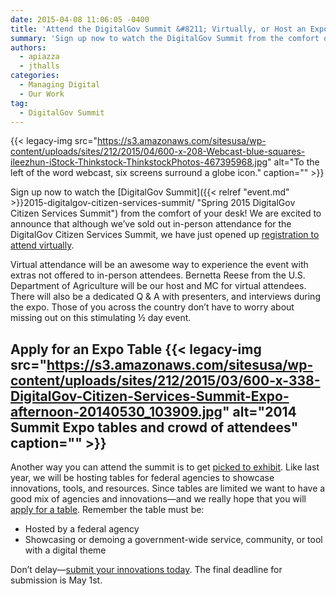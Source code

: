 ```yaml
---
date: 2015-04-08 11:06:05 -0400
title: 'Attend the DigitalGov Summit &#8211; Virtually, or Host an Expo Table'
summary: 'Sign up now to watch the DigitalGov Summit from the comfort of your desk! We are excited to announce that although we&rsquo;ve sold out in-person attendance for the DigitalGov Citizen Services Summit, we have just opened up registration to attend virtually. Virtual attendance will be an awesome way to experience the event with extras not'
authors:
  - apiazza
  - jthalls
categories:
  - Managing Digital
  - Our Work
tag:
  - DigitalGov Summit
---
```


{{< legacy-img src="https://s3.amazonaws.com/sitesusa/wp-content/uploads/sites/212/2015/04/600-x-208-Webcast-blue-squares-ileezhun-iStock-Thinkstock-ThinkstockPhotos-467395968.jpg" alt="To the left of the word webcast, six screens surround a globe icon." caption="" >}} 

Sign up now to watch the [DigitalGov Summit]({{< relref "event.md" >}}2015-digitalgov-citizen-services-summit/ "Spring 2015 DigitalGov Citizen Services Summit") from the comfort of your desk! We are excited to announce that although we’ve sold out in-person attendance for the DigitalGov Citizen Services Summit, we have just opened up [registration to attend virtually](https://www.eventbrite.com/e/2015-spring-citizen-services-summit-registration-12671367401).

Virtual attendance will be an awesome way to experience the event with extras not offered to in-person attendees. Bernetta Reese from the U.S. Department of Agriculture will be our host and MC for virtual attendees. There will also be a dedicated Q & A with presenters, and interviews during the expo. Those of you across the country don’t have to worry about missing out on this stimulating ½ day event.

## Apply for an Expo Table {{< legacy-img src="https://s3.amazonaws.com/sitesusa/wp-content/uploads/sites/212/2015/03/600-x-338-DigitalGov-Citizen-Services-Summit-Expo-afternoon-20140530_103909.jpg" alt="2014 Summit Expo tables and crowd of attendees" caption="" >}} 

Another way you can attend the summit is to get [picked to exhibit](https://www.WHATEVER/2015/03/18/showcase-your-innovation-program-at-the-2015-spring-summit/ "Showcase Your Innovation Program at the 2015 Spring Summit"). Like last year, we will be hosting tables for federal agencies to showcase innovations, tools, and resources. Since tables are limited we want to have a good mix of agencies and innovations—and we really hope that you will [apply for a table](https://www.surveymonkey.com/s/digitalgov-expo). Remember the table must be:

  * Hosted by a federal agency
  * Showcasing or demoing a government-wide service, community, or tool with a digital theme

Don’t delay—[submit your innovations today](https://www.surveymonkey.com/s/digitalgov-expo). The final deadline for submission is May 1st.